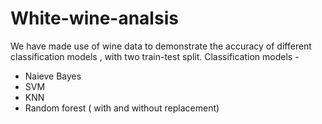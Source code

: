 # White-wine-analsis
We have made use of wine data to demonstrate the accuracy of different classification models , with two train-test split.
Classification models -
- Naieve Bayes
- SVM
- KNN
- Random forest ( with and without replacement)
